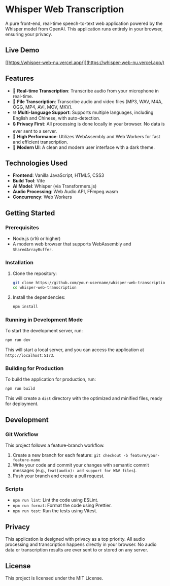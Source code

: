 # Whisper Web Transcription

A pure front-end, real-time speech-to-text web application powered by the Whisper model from OpenAI. This application runs entirely in your browser, ensuring your privacy.

## Live Demo

[[https://whisper-web-nu.vercel.app/]](https://whisper-web-nu.vercel.app/)

## Features

-   🎤 **Real-time Transcription**: Transcribe audio from your microphone in real-time.
-   📁 **File Transcription**: Transcribe audio and video files (MP3, WAV, M4A, OGG, MP4, AVI, MOV, MKV).
-   🌐 **Multi-language Support**: Supports multiple languages, including English and Chinese, with auto-detection.
-   🔒 **Privacy First**: All processing is done locally in your browser. No data is ever sent to a server.
-   🚀 **High Performance**: Utilizes WebAssembly and Web Workers for fast and efficient transcription.
-   🎨 **Modern UI**: A clean and modern user interface with a dark theme.

## Technologies Used

-   **Frontend**: Vanilla JavaScript, HTML5, CSS3
-   **Build Tool**: Vite
-   **AI Model**: Whisper (via Transformers.js)
-   **Audio Processing**: Web Audio API, FFmpeg.wasm
-   **Concurrency**: Web Workers

## Getting Started

### Prerequisites

-   Node.js (v16 or higher)
-   A modern web browser that supports WebAssembly and `SharedArrayBuffer`.

### Installation

1.  Clone the repository:
    ```bash
    git clone https://github.com/your-username/whisper-web-transcription.git
    cd whisper-web-transcription
    ```

2.  Install the dependencies:
    ```bash
    npm install
    ```

### Running in Development Mode

To start the development server, run:

```bash
npm run dev
```

This will start a local server, and you can access the application at `http://localhost:5173`.

### Building for Production

To build the application for production, run:

```bash
npm run build
```

This will create a `dist` directory with the optimized and minified files, ready for deployment.

## Development

### Git Workflow

This project follows a feature-branch workflow.

1.  Create a new branch for each feature: `git checkout -b feature/your-feature-name`
2.  Write your code and commit your changes with semantic commit messages (e.g., `feat(audio): add support for WAV files`).
3.  Push your branch and create a pull request.

### Scripts

-   `npm run lint`: Lint the code using ESLint.
-   `npm run format`: Format the code using Prettier.
-   `npm run test`: Run the tests using Vitest.

## Privacy

This application is designed with privacy as a top priority. All audio processing and transcription happens directly in your browser. No audio data or transcription results are ever sent to or stored on any server.

## License

This project is licensed under the MIT License.
